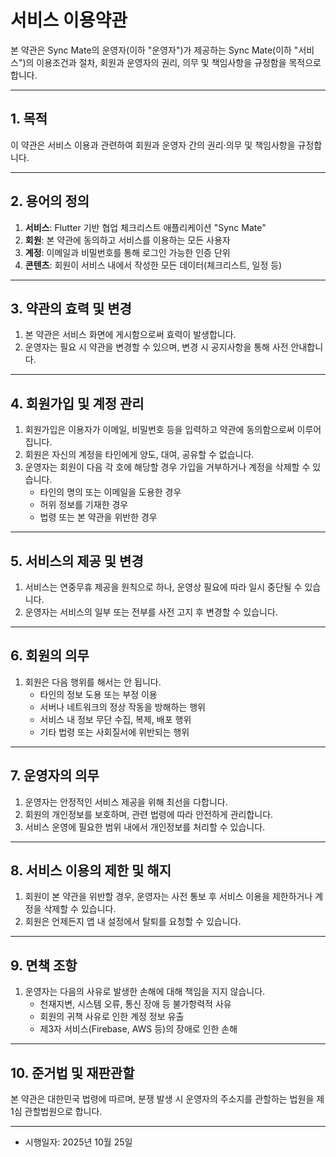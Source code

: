 # 서비스 이용약관

본 약관은 Sync Mate의 운영자(이하 "운영자")가 제공하는 Sync Mate(이하 "서비스")의 이용조건과 절차, 회원과 운영자의 권리, 의무 및 책임사항을 규정함을 목적으로 합니다.

---

## 1. 목적
이 약관은 서비스 이용과 관련하여 회원과 운영자 간의 권리·의무 및 책임사항을 규정합니다.

---

## 2. 용어의 정의

1. **서비스**: Flutter 기반 협업 체크리스트 애플리케이션 "Sync Mate"
2. **회원**: 본 약관에 동의하고 서비스를 이용하는 모든 사용자
3. **계정**: 이메일과 비밀번호를 통해 로그인 가능한 인증 단위
4. **콘텐츠**: 회원이 서비스 내에서 작성한 모든 데이터(체크리스트, 일정 등)

---

## 3. 약관의 효력 및 변경

1. 본 약관은 서비스 화면에 게시함으로써 효력이 발생합니다.
2. 운영자는 필요 시 약관을 변경할 수 있으며, 변경 시 공지사항을 통해 사전 안내합니다.

---

## 4. 회원가입 및 계정 관리

1. 회원가입은 이용자가 이메일, 비밀번호 등을 입력하고 약관에 동의함으로써 이루어집니다.
2. 회원은 자신의 계정을 타인에게 양도, 대여, 공유할 수 없습니다.
3. 운영자는 회원이 다음 각 호에 해당할 경우 가입을 거부하거나 계정을 삭제할 수 있습니다.
    - 타인의 명의 또는 이메일을 도용한 경우
    - 허위 정보를 기재한 경우
    - 법령 또는 본 약관을 위반한 경우

---

## 5. 서비스의 제공 및 변경

1. 서비스는 연중무휴 제공을 원칙으로 하나, 운영상 필요에 따라 일시 중단될 수 있습니다.
2. 운영자는 서비스의 일부 또는 전부를 사전 고지 후 변경할 수 있습니다.

---

## 6. 회원의 의무

1. 회원은 다음 행위를 해서는 안 됩니다.
    - 타인의 정보 도용 또는 부정 이용
    - 서버나 네트워크의 정상 작동을 방해하는 행위
    - 서비스 내 정보 무단 수집, 복제, 배포 행위
    - 기타 법령 또는 사회질서에 위반되는 행위

---

## 7. 운영자의 의무

1. 운영자는 안정적인 서비스 제공을 위해 최선을 다합니다.
2. 회원의 개인정보를 보호하며, 관련 법령에 따라 안전하게 관리합니다.
3. 서비스 운영에 필요한 범위 내에서 개인정보를 처리할 수 있습니다.

---

## 8. 서비스 이용의 제한 및 해지

1. 회원이 본 약관을 위반할 경우, 운영자는 사전 통보 후 서비스 이용을 제한하거나 계정을 삭제할 수 있습니다.
2. 회원은 언제든지 앱 내 설정에서 탈퇴를 요청할 수 있습니다.

---

## 9. 면책 조항

1. 운영자는 다음의 사유로 발생한 손해에 대해 책임을 지지 않습니다.
    - 천재지변, 시스템 오류, 통신 장애 등 불가항력적 사유
    - 회원의 귀책 사유로 인한 계정 정보 유출
    - 제3자 서비스(Firebase, AWS 등)의 장애로 인한 손해

---

## 10. 준거법 및 재판관할

본 약관은 대한민국 법령에 따르며, 분쟁 발생 시 운영자의 주소지를 관할하는 법원을 제1심 관할법원으로 합니다.

---

- 시행일자: 2025년 10월 25일
